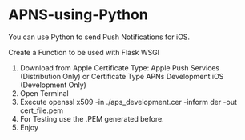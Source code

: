 # APNS-using-Python
You can use Python to send Push Notifications for iOS. 

Create a Function to be used with Flask WSGI

1. Download from Apple Certificate Type: Apple Push Services (Distribution Only) or Certificate Type APNs Development iOS (Development Only)
1. Open Terminal
1. Execute openssl x509 -in ./aps_development.cer -inform der -out cert_file.pem
1. For Testing use the .PEM generated before. 
1. Enjoy
